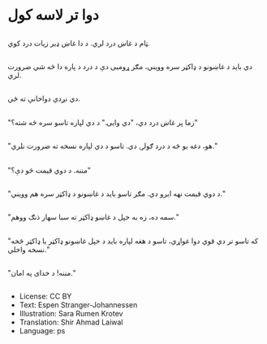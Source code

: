# دوا تر لاسه کول

##
ټام د غاښ درد لري. د دا غاښ ډیر زیات درد کوي.

##
دي باید د غاښونو د ډاکټر سره وویني، مګر ړومبی دې د درد د پاره دا څه شي ضرورت لري.

##
دي نږدي دواخانې ته ځي.

##
"زما پر غاښ درد دي، "دي وایی." د دي لپاره تاسو سره څه شته؟"

##
"هو، دغه یو څه د درد ګولۍ دي. تاسو د دي لپاره نسخه ته ضرورت نلري."

##
"مننه. د دوي قیمت څو دې؟"

##
"د دوي قیمت نهه ایرو دي. مګر تاسو باید د غاښونو د ډاکټر سره هم وویني."

##
"سمه ده، زه به خپل د غاښو ډاکټر ته سبا سهار ذنګ ووهم."

##
"که تاسو تر دي قوي دوا غواړي، تاسو د هغه لپاره باید د خپل غاښونو ډاکټر یا ډاکټر څخه نسخه واخلي."

##
"مننه! د خدای په امان."

##
* License: CC BY
* Text: Espen Stranger-Johannessen
* Illustration: Sara Rumen Krotev
* Translation: Shir Ahmad Laiwal
* Language: ps
